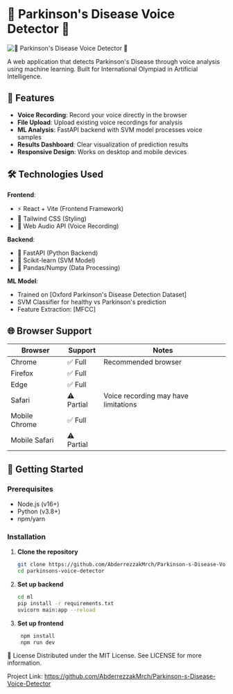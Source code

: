 # 🎤 Parkinson's Disease Voice Detector 🧠

![🎤 Parkinson's Disease Voice Detector 🧠](https://www.lifestation.com/wp-content/uploads/dynamic/2024/03/Medical-Alert-System-for-Parkinsons-Disease-Patients-1538x0-c-default.png) 

A web application that detects Parkinson's Disease through voice analysis using machine learning. Built for International Olympiad in Artificial Intelligence.

## 🌟 Features

- **Voice Recording**: Record your voice directly in the browser
- **File Upload**: Upload existing voice recordings for analysis
- **ML Analysis**: FastAPI backend with SVM model processes voice samples
- **Results Dashboard**: Clear visualization of prediction results
- **Responsive Design**: Works on desktop and mobile devices

## 🛠️ Technologies Used

**Frontend**:
- ⚡ React + Vite (Frontend Framework)
- 🎨 Tailwind CSS (Styling)
- 🎤 Web Audio API (Voice Recording)

**Backend**:
- 🐍 FastAPI (Python Backend)
- 🤖 Scikit-learn (SVM Model)
- 🐼 Pandas/Numpy (Data Processing)

**ML Model**:
- Trained on [Oxford Parkinson's Disease Detection Dataset]
- SVM Classifier for healthy vs Parkinson's prediction
- Feature Extraction: [MFCC]

## 🌐 Browser Support

| Browser | Support | Notes |
|---------|---------|-------|
| Chrome  | ✅ Full | Recommended browser |
| Firefox | ✅ Full |  |
| Edge    | ✅ Full |  |
| Safari  | ⚠️ Partial | Voice recording may have limitations |
| Mobile Chrome | ✅ Full |  |
| Mobile Safari | ⚠️ Partial |  |

## 🚀 Getting Started

### Prerequisites
- Node.js (v16+)
- Python (v3.8+)
- npm/yarn

### Installation

1. **Clone the repository**
   ```bash
   git clone https://github.com/AbderrezzakMrch/Parkinson-s-Disease-Voice-Detector.git
   cd parkinsons-voice-detector

2. **Set up backend** 
   ```bash
   cd ml
   pip install -r requirements.txt
   uvicorn main:app --reload
   
3. **Set up frontend** 
   ```bash
    npm install
    npm run dev


📜 License
Distributed under the MIT License. See LICENSE for more information.


Project Link: https://github.com/AbderrezzakMrch/Parkinson-s-Disease-Voice-Detector


